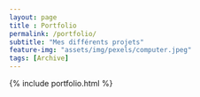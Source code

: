 ```yaml
--- 
layout: page
title : Portfolio 
permalink: /portfolio/
subtitle: "Mes différents projets" 
feature-img: "assets/img/pexels/computer.jpeg"
tags: [Archive]
---
```


{% include portfolio.html %}